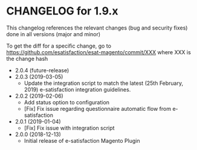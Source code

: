 CHANGELOG for 1.9.x
===================

This changelog references the relevant changes (bug and security fixes) done in all versions (major and minor)

To get the diff for a specific change, go to https://github.com/esatisfaction/esat-magento/commit/XXX where XXX is the change hash

* 2.0.4 (future-release)
* 2.0.3 (2019-03-05)
  *  Update the integration script to match the latest (25th February, 2019) e-satisfaction integration guidelines.
* 2.0.2 (2019-02-06)
  * Add status option to configuration
  * [Fix] Fix issue regarding questionnaire automatic flow from e-satisfaction
* 2.0.1 (2019-01-04)
  * [Fix] Fix issue with integration script
* 2.0.0 (2018-12-13)
  * Initial release of e-satisfaction Magento Plugin
